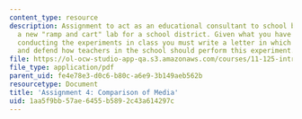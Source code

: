 ```yaml
---
content_type: resource
description: Assignment to act as an educational consultant to school board to design
  a new "ramp and cart" lab for a school district. Given what you have learned through
  conducting the experiments in class you must write a letter in which you specify
  and defend how teachers in the school should perform this experiment.
file: https://ol-ocw-studio-app-qa.s3.amazonaws.com/courses/11-125-introduction-to-education-understanding-and-evaluating-education-spring-2009/1aa5f9bb57ae6455b5892c43a614297c_MIT11_125s09_assn_Assignment04.pdf
file_type: application/pdf
parent_uid: fe4e78e3-d0c6-b80c-a6e9-3b149aeb562b
resourcetype: Document
title: 'Assignment 4: Comparison of Media'
uid: 1aa5f9bb-57ae-6455-b589-2c43a614297c
---
```

